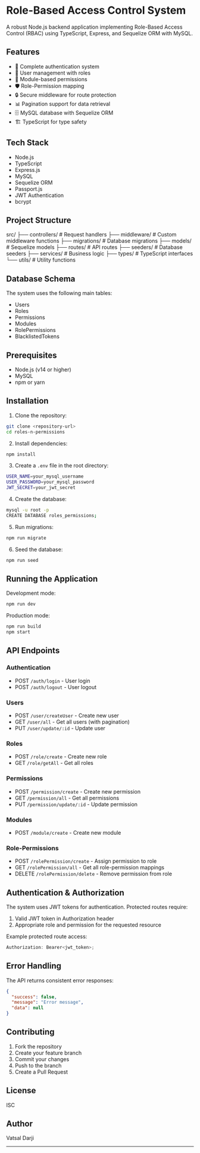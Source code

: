 # Role-Based Access Control System

A robust Node.js backend application implementing Role-Based Access Control (RBAC) using TypeScript, Express, and Sequelize ORM with MySQL.

## Features

- 🔐 Complete authentication system
- 👥 User management with roles
- 📝 Module-based permissions
- 🛡️ Role-Permission mapping
- 🔒 Secure middleware for route protection
- 📊 Pagination support for data retrieval
- 🗄️ MySQL database with Sequelize ORM
- 🏗️ TypeScript for type safety

## Tech Stack

- Node.js
- TypeScript
- Express.js
- MySQL
- Sequelize ORM
- Passport.js
- JWT Authentication
- bcrypt

## Project Structure

src/
├── controllers/ # Request handlers
├── middleware/ # Custom middleware functions
├── migrations/ # Database migrations
├── models/ # Sequelize models
├── routes/ # API routes
├── seeders/ # Database seeders
├── services/ # Business logic
├── types/ # TypeScript interfaces
└── utils/ # Utility functions

## Database Schema

The system uses the following main tables:

- Users
- Roles
- Permissions
- Modules
- RolePermissions
- BlacklistedTokens

## Prerequisites

- Node.js (v14 or higher)
- MySQL
- npm or yarn

## Installation

1. Clone the repository:

```bash
git clone <repository-url>
cd roles-n-permissions
```

2. Install dependencies:

```bash
npm install
```

3. Create a `.env` file in the root directory:

```bash
USER_NAME=your_mysql_username
USER_PASSWORD=your_mysql_password
JWT_SECRET=your_jwt_secret
```

4. Create the database:

```bash
mysql -u root -p
CREATE DATABASE roles_permissions;
```

5. Run migrations:

```bash
npm run migrate
```

6. Seed the database:

```bash
npm run seed
```

## Running the Application

Development mode:

```bash
npm run dev
```

Production mode:

```bash
npm run build
npm start
```

## API Endpoints

### Authentication

- POST `/auth/login` - User login
- POST `/auth/logout` - User logout

### Users

- POST `/user/createUser` - Create new user
- GET `/user/all` - Get all users (with pagination)
- PUT `/user/update/:id` - Update user

### Roles

- POST `/role/create` - Create new role
- GET `/role/getAll` - Get all roles

### Permissions

- POST `/permission/create` - Create new permission
- GET `/permission/all` - Get all permissions
- PUT `/permission/update/:id` - Update permission

### Modules

- POST `/module/create` - Create new module

### Role-Permissions

- POST `/rolePermission/create` - Assign permission to role
- GET `/rolePermission/all` - Get all role-permission mappings
- DELETE `/rolePermission/delete` - Remove permission from role

## Authentication & Authorization

The system uses JWT tokens for authentication. Protected routes require:

1. Valid JWT token in Authorization header
2. Appropriate role and permission for the requested resource

Example protected route access:

```typescript
Authorization: Bearer<jwt_token>;
```

## Error Handling

The API returns consistent error responses:

```json
{
  "success": false,
  "message": "Error message",
  "data": null
}
```

## Contributing

1. Fork the repository
2. Create your feature branch
3. Commit your changes
4. Push to the branch
5. Create a Pull Request

## License

ISC

## Author

Vatsal Darji

---

